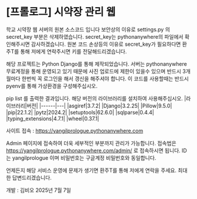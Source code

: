 # [프롤로그] 시약장 관리 웹
학교 시약장 웹 서버의 원본 소스코드 입니다
보안상의 이유로 settings.py 의 secret_key 부분은 삭제하였습니다. secret_key는 pythonanywhere의 파일에서 확인해주시면 감사하겠습니다.
원본 코드 손상등의 이유로 secret_key가 필요하다면 환주T를 통해 저에게 연락주시면 키를 전달해드리겠습니다.

해당 프로젝트는 Python Django를 통해 제작되었습니다.
서버는 pythonanywhere 무료계정을 통해 운영되고 있기 때문에 사진 업로드에 제한이 있을수 있으며 반드시 3개월마다 한번씩 꼭 로그인을 해서 갱신을 해주셔야 합니다.
이 코드를 사용할때는 반드시 pyenv를 통해 가상환경을 구성해주십시오.

pip list 를 출력한 결과입니다. 해당 버전의 라이브러리를 설치하여 사용해주십시오.
|라이브러리|버전|
|------|---|
|asgiref|3.7.2|
|Django|3.2.25|
|Pillow|9.5.0|
|pip|22.1.2|
|pytz|2024.2|
|setuptools|62.6.0|
|sqlparse|0.4.4|
|typing_extensions|4.7.1|
|wheel|0.37.1|


사이트 접속 : https://yangilprologue.pythonanywhere.com
           

Admin 페이지에 접속하여 더욱 세부적인 부분까지 관리가 가능합니다.
접속법은 https://yangilprologue.pythonanywhere.com/admin/ 로 접속하시면 됩니다.
ID는 yangilprologue 이며 비밀번호는 구글계정 비밀번호와 동일합니다.

언제든지 해당 서비스 운영에 문제가 생기면 환주T를 통해 저에게 연락을 주세요. 최대한 답변드리겠습니다.

개발 : 김비오
2025년 7월 7일

